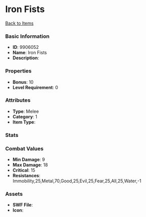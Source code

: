 # Iron Fists



[Back to Items](../items.md)

### Basic Information

- **ID**: 9906052
- **Name**: Iron Fists
- **Description**: 

### Properties

- **Bonus**: 10
- **Level Requirement**: 0

### Attributes

- **Type**: Melee
- **Category**: 1
- **Item Type**: 

### Stats


### Combat Values

- **Min Damage**: 9
- **Max Damage**: 18
- **Critical**: 15
- **Resistances**: Immobility,25,Metal,70,Good,25,Evil,25,Fear,25,All,25,Water,-1

### Assets

- **SWF File**: 
- **Icon**: 

